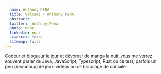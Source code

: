 ```yaml
---
  name: Anthony PENA
  title: Volcamp - Anthony PENA
  abstract: 
  twitter: _Anthony_Pena
  photo: none
  linkedin: none
  keynotes: false
  sitemap: false
---
```

Codeur et blogueur le jour et dévoreur de manga la nuit, vous me verrez souvent parler de Java, JavaScript, Typescript, Rust ou de test, parfois un peu (beaucoup) de jeux-vidéos ou de bricolage de console.
